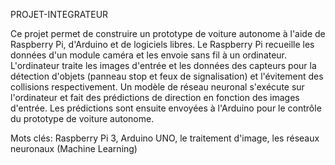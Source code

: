 PROJET-INTEGRATEUR

Ce projet permet de construire un prototype de voiture autonome à l'aide de Raspberry Pi, d'Arduino et de logiciels libres. Le Raspberry Pi recueille les données d'un module caméra et les envoie sans fil à un ordinateur. L'ordinateur traite les images d'entrée et les données des capteurs pour la détection d'objets (panneau stop et feux de signalisation) et l'évitement des collisions respectivement. Un modèle de réseau neuronal s'exécute sur l'ordinateur et fait des prédictions de direction en fonction des images d'entrée. Les prédictions sont ensuite envoyées à l'Arduino pour le contrôle du prototype de voiture autonome.

Mots clés: Raspberry Pi 3, Arduino UNO, le traitement d'image, les réseaux neuronaux (Machine Learning)

